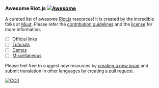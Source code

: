 ### **Awesome Riot.js** [![Awesome](https://cdn.rawgit.com/sindresorhus/awesome/d7305f38d29fed78fa85652e3a63e154dd8e8829/media/badge.svg)](https://github.com/sindresorhus/awesome)
A curated list of awesome [Riot.js](http://riotjs.com/) resources! It is created by the incredible folks at [Muut](https://muut.com/blog/technology/riot-2.0/). Please refer the [contribution guidelines](#contribution-guidelines) and the [license](#license) for more information.

- [ ] [Official links](#official-links)
- [ ] [Tutorials](#tutorials)
- [ ] [Demos](#demos)
- [ ] [Miscellaneous](#miscellaneous)

Please feel free to suggest new resources by [creating a new issue](https://github.com/pankajparashar/awesome-riotjs/issues) and submit translation in other languages by [creating a pull request](https://github.com/pankajparashar/awesome-riotjs/pulls).

[![CC0](https://i.creativecommons.org/p/zero/1.0/88x31.png)](https://creativecommons.org/publicdomain/zero/1.0/)
